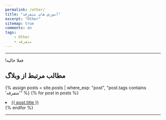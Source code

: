 ```yaml
---
permalink: /other/
title: "آموزش های متفرقه"
excerpt: "Other"
sitemap: true
comments: on
tags:
    - Other
    - متفرقه
---
```


-------------------------------------

<p> &#x202b; فعلا خالیه! </p>

## مطالب مرتبط از وبلاگ

{% assign posts = site.posts | where_exp: "post", "post.tags contains 'متفرقه'" %}
{% for post in posts %}
  <li><a href="{{ post.url }}">{{ post.title }}</a></li>
{% endfor %}

-------------------------------------
<div class="well">
<div class="rw-ui-container"></div>
</div>
